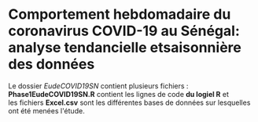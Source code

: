 # Comportement hebdomadaire du coronavirus COVID-19 au Sénégal: analyse tendancielle etsaisonnière des données

Le dossier *EudeCOVID19SN* contient plusieurs fichiers :  
**Phase1EudeCOVID19SN.R** contient les lignes de code **du logiel R** et  
les fichiers **Excel.csv** sont les différentes bases de données sur lesquelles  
ont été menées l'étude.    

